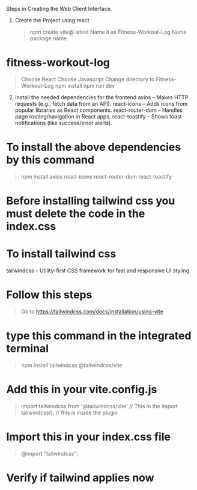 Steps in Creating the Web Client Interface.

1. Create the Project using react
   > npm create vite@ latest
   > Name it as Fitness-Workout-Log
   > Name package name

# fitness-workout-log

> Choose React
> Choose Javascript
> Change directory to Fitness-Workout-Log
> npm install
> npm run dev

2. Install the needed dependencies for the frontend
   axios – Makes HTTP requests (e.g., fetch data from an API).
   react-icons – Adds icons from popular libraries as React components.
   react-router-dom – Handles page routing/navigation in React apps.
   react-toastify – Shows toast notifications (like success/error alerts).

# To install the above dependencies by this command

> npm install axios react-icons react-router-dom react-toastify

# Before installing tailwind css you must delete the code in the index.css

# To install tailwind css

tailwindcss – Utility-first CSS framework for fast and responsive UI styling.

# Follow this steps

> Go to https://tailwindcss.com/docs/installation/using-vite

# type this command in the integrated terminal

> npm install tailwindcss @tailwindcss/vite

# Add this in your vite.config.js

> import tailwindcss from '@tailwindcss/vite' // This in the import
> tailwindcss(), // this is inside the plugin

# Import this in your index.css file

> @import "tailwindcss";

# Verify if tailwind applies now
